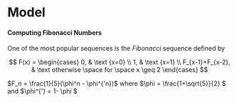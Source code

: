 # Model



#### Computing Fibonacci Numbers

One of the most popular sequences is the *Fibonacci* sequence defined by


$$
F(x) = \begin{cases}   0, & \text {x=0} \\ 1, & \text {x=1} \\ F_{x-1}+F_{x-2}, & \text otherwise \space for \space x \geq 2  \end{cases}
$$




$F_n = \frac{1}{5}(\phi^n - \phi^{'n})$ where $\phi = \frac{1+\sqrt{5}}{2} $ and $\phi^{'} = 1- \phi $

